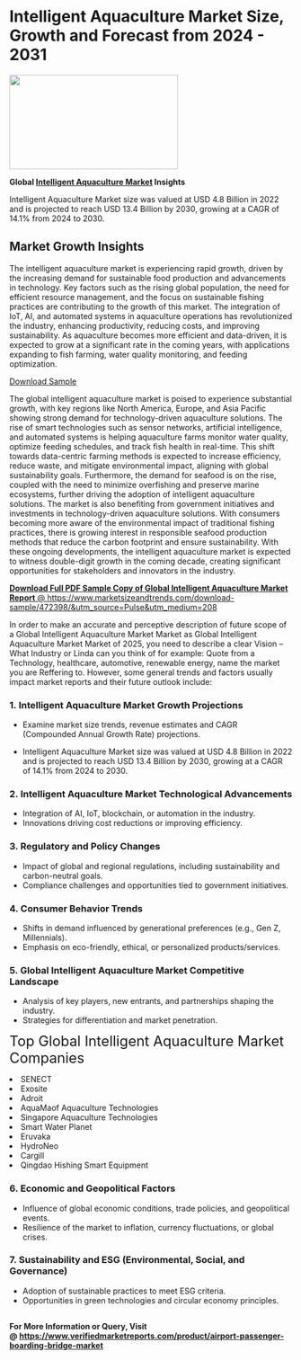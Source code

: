 <H1>Intelligent Aquaculture Market Size, Growth and Forecast from 2024 - 2031</H1><img class="aligncenter size-medium wp-image-584254" src="https://thirdeyenews.in/wp-content/uploads/2024/09/Global-Market-Research-300x168.jpeg" alt="" width="300" height="168" /><p><strong>Global&nbsp;<a href="https://www.marketsizeandtrends.com/download-sample/472398/&amp;utm_source=Pulse&amp;utm_medium=208">Intelligent Aquaculture Market</a> Insights</strong></p><p>Intelligent Aquaculture Market size was valued at USD 4.8 Billion in 2022 and is projected to reach USD 13.4 Billion by 2030, growing at a CAGR of 14.1% from 2024 to 2030.</p><p><h2>Market Growth Insights</h2> <p>The intelligent aquaculture market is experiencing rapid growth, driven by the increasing demand for sustainable food production and advancements in technology. Key factors such as the rising global population, the need for efficient resource management, and the focus on sustainable fishing practices are contributing to the growth of this market. The integration of IoT, AI, and automated systems in aquaculture operations has revolutionized the industry, enhancing productivity, reducing costs, and improving sustainability. As aquaculture becomes more efficient and data-driven, it is expected to grow at a significant rate in the coming years, with applications expanding to fish farming, water quality monitoring, and feeding optimization.</p> <p><a href="download_sample_link">Download Sample</a></p> <p>The global intelligent aquaculture market is poised to experience substantial growth, with key regions like North America, Europe, and Asia Pacific showing strong demand for technology-driven aquaculture solutions. The rise of smart technologies such as sensor networks, artificial intelligence, and automated systems is helping aquaculture farms monitor water quality, optimize feeding schedules, and track fish health in real-time. This shift towards data-centric farming methods is expected to increase efficiency, reduce waste, and mitigate environmental impact, aligning with global sustainability goals. Furthermore, the demand for seafood is on the rise, coupled with the need to minimize overfishing and preserve marine ecosystems, further driving the adoption of intelligent aquaculture solutions. The market is also benefiting from government initiatives and investments in technology-driven aquaculture solutions. With consumers becoming more aware of the environmental impact of traditional fishing practices, there is growing interest in responsible seafood production methods that reduce the carbon footprint and ensure sustainability. With these ongoing developments, the intelligent aquaculture market is expected to witness double-digit growth in the coming decade, creating significant opportunities for stakeholders and innovators in the industry.</p> <p><a href="get_more_link"></p><p><span class=""><strong>Download Full PDF Sample Copy of Global Intelligent Aquaculture Market Report</strong> @ <a href="https://www.marketsizeandtrends.com/download-sample/472398/&amp;utm_source=Pulse&amp;utm_medium=208" target="_blank">https://www.marketsizeandtrends.com/download-sample/472398/&amp;utm_source=Pulse&amp;utm_medium=208</a></span></p><p>In order to make an accurate and perceptive description of future scope of a Global&nbsp;Intelligent Aquaculture Market Market as Global&nbsp;Intelligent Aquaculture Market Market of 2025, you need to describe a clear Vision &ndash; What Industry or Linda can you think of for example: Quote from a Technology, healthcare, automotive, renewable energy, name the market you are Reffering to. However, some general trends and factors usually impact market reports and their future outlook include:</p><h3>1.&nbsp;<strong>Intelligent Aquaculture Market Growth Projections</strong></h3><ul><li>Examine market size trends, revenue estimates and CAGR (Compounded Annual Growth Rate) projections.</li><li><p>Intelligent Aquaculture Market size was valued at USD 4.8 Billion in 2022 and is projected to reach USD 13.4 Billion by 2030, growing at a CAGR of 14.1% from 2024 to 2030.</p></li></ul><h3>2.&nbsp;<strong>Intelligent Aquaculture Market Technological Advancements</strong></h3><ul><li>Integration of AI, IoT, blockchain, or automation in the industry.</li><li>Innovations driving cost reductions or improving efficiency.</li></ul><h3>3.&nbsp;<strong>Regulatory and Policy Changes</strong></h3><ul><li>Impact of global and regional regulations, including sustainability and carbon-neutral goals.</li><li>Compliance challenges and opportunities tied to government initiatives.</li></ul><h3>4.&nbsp;<strong>Consumer Behavior Trends</strong></h3><ul><li>Shifts in demand influenced by generational preferences (e.g., Gen Z, Millennials).</li><li>Emphasis on eco-friendly, ethical, or personalized products/services.</li></ul><h3>5.&nbsp;<strong>Global Intelligent Aquaculture Market Competitive Landscape</strong></h3><ul><li>Analysis of key players, new entrants, and partnerships shaping the industry.</li><li>Strategies for differentiation and market penetration.</li></ul><p data-pm-slice="1 1 []"><span style="color: inherit; font-family: inherit; font-size: 25px;">Top Global Intelligent Aquaculture Market Companies</span></p><div class="" data-test-id=""><p><li>SENECT</li><li> Exosite</li><li> Adroit</li><li> AquaMaof Aquaculture Technologies</li><li> Singapore Aquaculture Technologies</li><li> Smart Water Planet</li><li> Eruvaka</li><li> HydroNeo</li><li> Cargill</li><li> Qingdao Hishing Smart Equipment</li></p></div><h3>6.&nbsp;<strong>Economic and Geopolitical Factors</strong></h3><ul><li>Influence of global economic conditions, trade policies, and geopolitical events.</li><li>Resilience of the market to inflation, currency fluctuations, or global crises.</li></ul><h3>7.&nbsp;<strong>Sustainability and ESG (Environmental, Social, and Governance)</strong></h3><ul><li>Adoption of sustainable practices to meet ESG criteria.</li><li>Opportunities in green technologies and circular economy principles.</li></ul><h2><strong style="font-size: 14px;">For More Information or Query, Visit @&nbsp;</strong><a style="background-color: #ffffff; font-size: 14px;" href="https://www.marketsizeandtrends.com/report/intelligent-aquaculture-market/" target="_blank">https://www.verifiedmarketreports.com/product/airport-passenger-boarding-bridge-market</a></h2>
